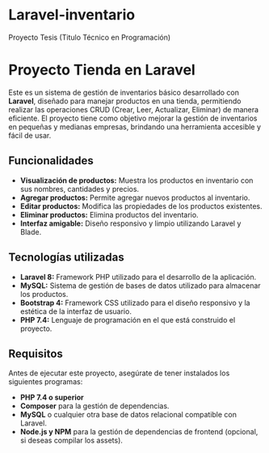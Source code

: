 # Laravel-inventario
Proyecto Tesis (Titulo Técnico en Programación)

# Proyecto Tienda en Laravel

Este es un sistema de gestión de inventarios básico desarrollado con **Laravel**, diseñado para manejar productos en una tienda, permitiendo realizar las operaciones CRUD (Crear, Leer, Actualizar, Eliminar) de manera eficiente. El proyecto tiene como objetivo mejorar la gestión de inventarios en pequeñas y medianas empresas, brindando una herramienta accesible y fácil de usar.

## Funcionalidades

- **Visualización de productos:** Muestra los productos en inventario con sus nombres, cantidades y precios.
- **Agregar productos:** Permite agregar nuevos productos al inventario.
- **Editar productos:** Modifica las propiedades de los productos existentes.
- **Eliminar productos:** Elimina productos del inventario.
- **Interfaz amigable:** Diseño responsivo y limpio utilizando Laravel y Blade.

## Tecnologías utilizadas

- **Laravel 8:** Framework PHP utilizado para el desarrollo de la aplicación.
- **MySQL:** Sistema de gestión de bases de datos utilizado para almacenar los productos.
- **Bootstrap 4:** Framework CSS utilizado para el diseño responsivo y la estética de la interfaz de usuario.
- **PHP 7.4:** Lenguaje de programación en el que está construido el proyecto.

## Requisitos

Antes de ejecutar este proyecto, asegúrate de tener instalados los siguientes programas:

- **PHP 7.4 o superior**
- **Composer** para la gestión de dependencias.
- **MySQL** o cualquier otra base de datos relacional compatible con Laravel.
- **Node.js y NPM** para la gestión de dependencias de frontend (opcional, si deseas compilar los assets).


